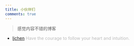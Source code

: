 ```yaml
---
title: 小伙伴们
comments: true
---
```

> 感觉内容不错的博客

* [ljchen](http://ljchen.net) <font color=#bbb>Have the courage to follow your heart and intuition.</font>